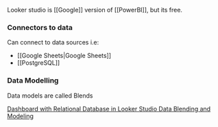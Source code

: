 Looker studio is [[Google]] version of [[PowerBI]], but its free.
### Connectors to data

Can connect to data sources i.e:
- [[Google Sheets|Google Sheets]]
- [[PostgreSQL]]

### Data Modelling

Data models are called Blends

[Dashboard with Relational Database in Looker Studio Data Blending and Modeling](https://www.youtube.com/@virtual_school)